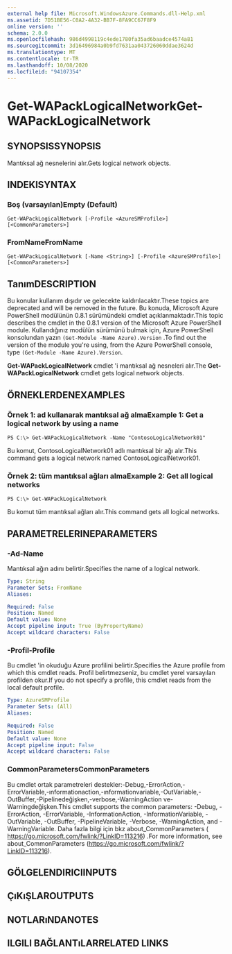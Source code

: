 ```yaml
---
external help file: Microsoft.WindowsAzure.Commands.dll-Help.xml
ms.assetid: 7D51BE56-C0A2-4A32-BB7F-8FA9CC67F8F9
online version: ''
schema: 2.0.0
ms.openlocfilehash: 986d4998119c4ede1780fa35ad6baadce4574a81
ms.sourcegitcommit: 3d16496984a0b9fd7631aa043726060ddae3624d
ms.translationtype: MT
ms.contentlocale: tr-TR
ms.lasthandoff: 10/08/2020
ms.locfileid: "94107354"
---
```

# <span data-ttu-id="59c4b-101">Get-WAPackLogicalNetwork</span><span class="sxs-lookup"><span data-stu-id="59c4b-101">Get-WAPackLogicalNetwork</span></span>

## <span data-ttu-id="59c4b-102">SYNOPSIS</span><span class="sxs-lookup"><span data-stu-id="59c4b-102">SYNOPSIS</span></span>
<span data-ttu-id="59c4b-103">Mantıksal ağ nesnelerini alır.</span><span class="sxs-lookup"><span data-stu-id="59c4b-103">Gets logical network objects.</span></span>

## <span data-ttu-id="59c4b-104">INDEKI</span><span class="sxs-lookup"><span data-stu-id="59c4b-104">SYNTAX</span></span>

### <span data-ttu-id="59c4b-105">Boş (varsayılan)</span><span class="sxs-lookup"><span data-stu-id="59c4b-105">Empty (Default)</span></span>
```
Get-WAPackLogicalNetwork [-Profile <AzureSMProfile>] [<CommonParameters>]
```

### <span data-ttu-id="59c4b-106">FromName</span><span class="sxs-lookup"><span data-stu-id="59c4b-106">FromName</span></span>
```
Get-WAPackLogicalNetwork [-Name <String>] [-Profile <AzureSMProfile>] [<CommonParameters>]
```

## <span data-ttu-id="59c4b-107">Tanım</span><span class="sxs-lookup"><span data-stu-id="59c4b-107">DESCRIPTION</span></span>
<span data-ttu-id="59c4b-108">Bu konular kullanım dışıdır ve gelecekte kaldırılacaktır.</span><span class="sxs-lookup"><span data-stu-id="59c4b-108">These topics are deprecated and will be removed in the future.</span></span>
<span data-ttu-id="59c4b-109">Bu konuda, Microsoft Azure PowerShell modülünün 0.8.1 sürümündeki cmdlet açıklanmaktadır.</span><span class="sxs-lookup"><span data-stu-id="59c4b-109">This topic describes the cmdlet in the 0.8.1 version of the Microsoft Azure PowerShell module.</span></span>
<span data-ttu-id="59c4b-110">Kullandığınız modülün sürümünü bulmak için, Azure PowerShell konsolundan yazın `(Get-Module -Name Azure).Version` .</span><span class="sxs-lookup"><span data-stu-id="59c4b-110">To find out the version of the module you're using, from the Azure PowerShell console, type `(Get-Module -Name Azure).Version`.</span></span>

<span data-ttu-id="59c4b-111">**Get-WAPackLogicalNetwork** cmdlet 'i mantıksal ağ nesneleri alır.</span><span class="sxs-lookup"><span data-stu-id="59c4b-111">The **Get-WAPackLogicalNetwork** cmdlet gets logical network objects.</span></span>

## <span data-ttu-id="59c4b-112">ÖRNEKLERDEN</span><span class="sxs-lookup"><span data-stu-id="59c4b-112">EXAMPLES</span></span>

### <span data-ttu-id="59c4b-113">Örnek 1: ad kullanarak mantıksal ağ alma</span><span class="sxs-lookup"><span data-stu-id="59c4b-113">Example 1: Get a logical network by using a name</span></span>
```
PS C:\> Get-WAPackLogicalNetwork -Name "ContosoLogicalNetwork01"
```

<span data-ttu-id="59c4b-114">Bu komut, ContosoLogicalNetwork01 adlı mantıksal bir ağı alır.</span><span class="sxs-lookup"><span data-stu-id="59c4b-114">This command gets a logical network named ContosoLogicalNetwork01.</span></span>

### <span data-ttu-id="59c4b-115">Örnek 2: tüm mantıksal ağları alma</span><span class="sxs-lookup"><span data-stu-id="59c4b-115">Example 2: Get all logical networks</span></span>
```
PS C:\> Get-WAPackLogicalNetwork
```

<span data-ttu-id="59c4b-116">Bu komut tüm mantıksal ağları alır.</span><span class="sxs-lookup"><span data-stu-id="59c4b-116">This command gets all logical networks.</span></span>

## <span data-ttu-id="59c4b-117">PARAMETRELERINE</span><span class="sxs-lookup"><span data-stu-id="59c4b-117">PARAMETERS</span></span>

### <span data-ttu-id="59c4b-118">-Ad</span><span class="sxs-lookup"><span data-stu-id="59c4b-118">-Name</span></span>
<span data-ttu-id="59c4b-119">Mantıksal ağın adını belirtir.</span><span class="sxs-lookup"><span data-stu-id="59c4b-119">Specifies the name of a logical network.</span></span>

```yaml
Type: String
Parameter Sets: FromName
Aliases:

Required: False
Position: Named
Default value: None
Accept pipeline input: True (ByPropertyName)
Accept wildcard characters: False
```

### <span data-ttu-id="59c4b-120">-Profil</span><span class="sxs-lookup"><span data-stu-id="59c4b-120">-Profile</span></span>
<span data-ttu-id="59c4b-121">Bu cmdlet 'in okuduğu Azure profilini belirtir.</span><span class="sxs-lookup"><span data-stu-id="59c4b-121">Specifies the Azure profile from which this cmdlet reads.</span></span>
<span data-ttu-id="59c4b-122">Profil belirtmezseniz, bu cmdlet yerel varsayılan profilden okur.</span><span class="sxs-lookup"><span data-stu-id="59c4b-122">If you do not specify a profile, this cmdlet reads from the local default profile.</span></span>

```yaml
Type: AzureSMProfile
Parameter Sets: (All)
Aliases:

Required: False
Position: Named
Default value: None
Accept pipeline input: False
Accept wildcard characters: False
```

### <span data-ttu-id="59c4b-123">CommonParameters</span><span class="sxs-lookup"><span data-stu-id="59c4b-123">CommonParameters</span></span>
<span data-ttu-id="59c4b-124">Bu cmdlet ortak parametreleri destekler:-Debug,-ErrorAction,-ErrorVariable,-ınformationaction,-ınformationvariable,-OutVariable,-OutBuffer,-Pipelinedeğişken,-verbose,-WarningAction ve-Warningdeğişken.</span><span class="sxs-lookup"><span data-stu-id="59c4b-124">This cmdlet supports the common parameters: -Debug, -ErrorAction, -ErrorVariable, -InformationAction, -InformationVariable, -OutVariable, -OutBuffer, -PipelineVariable, -Verbose, -WarningAction, and -WarningVariable.</span></span> <span data-ttu-id="59c4b-125">Daha fazla bilgi için bkz about_CommonParameters ( https://go.microsoft.com/fwlink/?LinkID=113216) .</span><span class="sxs-lookup"><span data-stu-id="59c4b-125">For more information, see about_CommonParameters (https://go.microsoft.com/fwlink/?LinkID=113216).</span></span>

## <span data-ttu-id="59c4b-126">GÖLGELENDIRICI</span><span class="sxs-lookup"><span data-stu-id="59c4b-126">INPUTS</span></span>

## <span data-ttu-id="59c4b-127">ÇıKıŞLAR</span><span class="sxs-lookup"><span data-stu-id="59c4b-127">OUTPUTS</span></span>

## <span data-ttu-id="59c4b-128">NOTLARıNDA</span><span class="sxs-lookup"><span data-stu-id="59c4b-128">NOTES</span></span>

## <span data-ttu-id="59c4b-129">ILGILI BAĞLANTıLAR</span><span class="sxs-lookup"><span data-stu-id="59c4b-129">RELATED LINKS</span></span>

